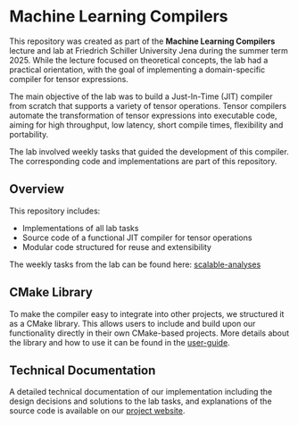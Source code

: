 # Machine Learning Compilers

This repository was created as part of the **Machine Learning Compilers** lecture and lab at Friedrich Schiller University Jena during the summer term 2025. While the lecture focused on theoretical concepts, the lab had a practical orientation, with the goal of implementing a domain-specific compiler for tensor expressions.

The main objective of the lab was to build a Just-In-Time (JIT) compiler from scratch that supports a variety of tensor operations. Tensor compilers automate the transformation of tensor expressions into executable code, aiming for high throughput, low latency, short compile times, flexibility and portability.

The lab involved weekly tasks that guided the development of this compiler. The corresponding code and implementations are part of this repository.

## Overview

This repository includes:

- Implementations of all lab tasks
- Source code of a functional JIT compiler for tensor operations
- Modular code structured for reuse and extensibility

The weekly tasks from the lab can be found here: [scalable-analyses](https://github.com/scalable-analyses/pbtc/tree/main/lab)

## CMake Library

To make the compiler easy to integrate into other projects, we structured it as a CMake library. This allows users to include and build upon our functionality directly in their own CMake-based projects. More details about the library and how to use it can be found in the [user-guide](https://github.com/Integer-Ctrl/machine-learning-compilers/blob/main/cmake-library/README.md).

## Technical Documentation

A detailed technical documentation of our implementation including the design decisions and solutions to the lab tasks, and explanations of the source code is available on our [project website](https://integer-ctrl.github.io/machine-learning-compilers/).
